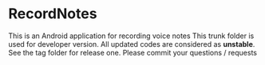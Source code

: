 # RecordNotes
This is an Android application for recording voice notes
This trunk folder is used for developer version.
All updated codes are considered as <b>unstable</b>. See the tag folder for release one.
Please commit your questions / requests 
